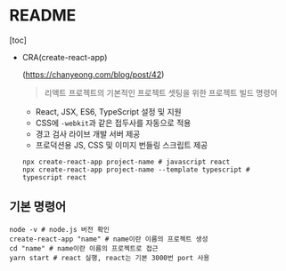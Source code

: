 # README

[toc]

- CRA(create-react-app)

  (https://chanyeong.com/blog/post/42)

  > 리액트 프로젝트의 기본적인 프로젝트 셋팅을 위한 프로젝트 빌드 명령어

  - React, JSX, ES6, TypeScript 설정 및 지원
  - CSS에 `-webkit`과 같은 접두사를 자동으로 적용
  - 경고 검사 라이브 개발 서버 제공
  - 프로덕션용 JS, CSS 및 이미지 번들링 스크립트 제공

  ```
  npx create-react-app project-name # javascript react
  npx create-react-app project-name --template typescript # typescript react
  ```

  

## 기본 명령어

```
node -v # node.js 버전 확인
create-react-app "name" # name이란 이름의 프로젝트 생성
cd "name" # name이란 이름의 프로젝트로 접근
yarn start # react 실행, react는 기본 3000번 port 사용